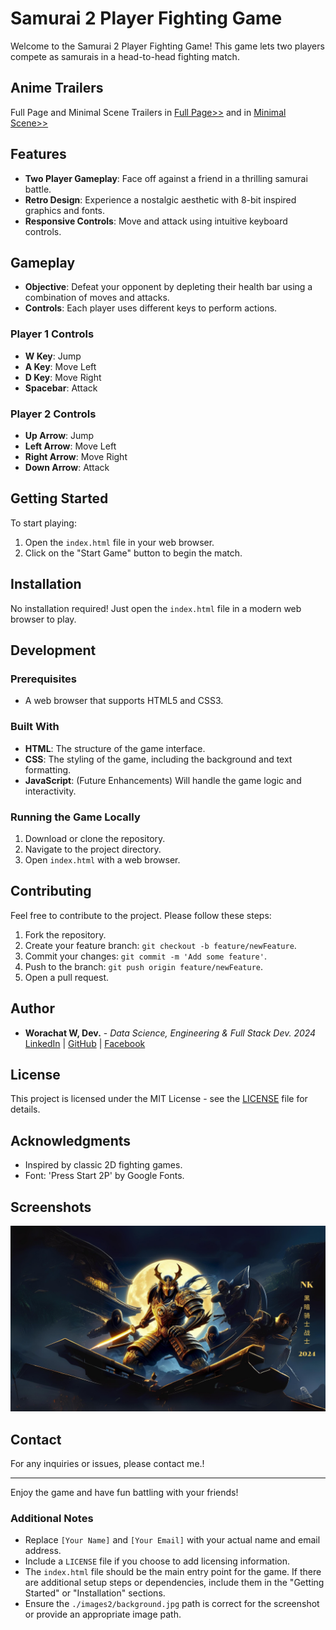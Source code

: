 # Samurai 2 Player Fighting Game

Welcome to the Samurai 2 Player Fighting Game! This game lets two players compete as samurais in a head-to-head fighting match.

## Anime Trailers
Full Page and Minimal Scene Trailers in [Full Page>>](https://www.youtube.com/watch?v=9SN5Zdcx3Kc) 
and in [Minimal Scene>>](https://www.youtube.com/watch?v=TKhKYxRVhQY) 

## Features

- **Two Player Gameplay**: Face off against a friend in a thrilling samurai battle.
- **Retro Design**: Experience a nostalgic aesthetic with 8-bit inspired graphics and fonts.
- **Responsive Controls**: Move and attack using intuitive keyboard controls.

## Gameplay

- **Objective**: Defeat your opponent by depleting their health bar using a combination of moves and attacks.
- **Controls**: Each player uses different keys to perform actions.

### Player 1 Controls

- **W Key**: Jump
- **A Key**: Move Left
- **D Key**: Move Right
- **Spacebar**: Attack

### Player 2 Controls

- **Up Arrow**: Jump
- **Left Arrow**: Move Left
- **Right Arrow**: Move Right
- **Down Arrow**: Attack

## Getting Started

To start playing:

1. Open the `index.html` file in your web browser.
2. Click on the "Start Game" button to begin the match.

## Installation

No installation required! Just open the `index.html` file in a modern web browser to play.

## Development

### Prerequisites

- A web browser that supports HTML5 and CSS3.

### Built With

- **HTML**: The structure of the game interface.
- **CSS**: The styling of the game, including the background and text formatting.
- **JavaScript**: (Future Enhancements) Will handle the game logic and interactivity.

### Running the Game Locally

1. Download or clone the repository.
2. Navigate to the project directory.
3. Open `index.html` with a web browser.

## Contributing

Feel free to contribute to the project. Please follow these steps:

1. Fork the repository.
2. Create your feature branch: `git checkout -b feature/newFeature`.
3. Commit your changes: `git commit -m 'Add some feature'`.
4. Push to the branch: `git push origin feature/newFeature`.
5. Open a pull request.

## Author

- **Worachat W, Dev.** - *Data Science, Engineering & Full Stack Dev. 2024* 
[LinkedIn](https://www.linkedin.com/in/brainwaves-your-ai-playground-82155961/) | [GitHub](https://github.com/worachat-dev) | [Facebook](https://web.facebook.com/NutriCious.Thailand)

## License

This project is licensed under the MIT License - see the [LICENSE](LICENSE) file for details.

## Acknowledgments

- Inspired by classic 2D fighting games.
- Font: 'Press Start 2P' by Google Fonts.

## Screenshots

![Game Screenshot](./images2/background.jpg)

## Contact

For any inquiries or issues, please contact me.!

---

Enjoy the game and have fun battling with your friends!

### Additional Notes
- Replace `[Your Name]` and `[Your Email]` with your actual name and email address.
- Include a `LICENSE` file if you choose to add licensing information.
- The `index.html` file should be the main entry point for the game. If there are additional setup steps or dependencies, include them in the "Getting Started" or "Installation" sections.
- Ensure the `./images2/background.jpg` path is correct for the screenshot or provide an appropriate image path.
